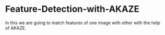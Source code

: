# Feature-Detection-with-AKAZE
In this we are going to match features of one image with other with the help of AKAZE.
